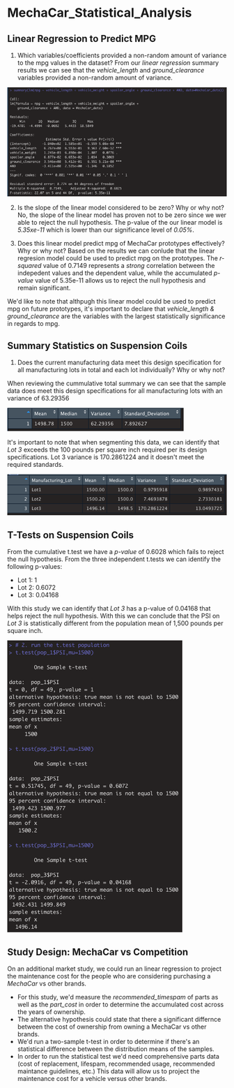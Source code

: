 # MechaCar_Statistical_Analysis

## Linear Regression to Predict MPG
1. Which variables/coefficients provided a non-random amount of variance to the mpg values in the dataset?
From our *linear regression* summary results we can see that the *vehicle_length* and *ground_clearance* variables provided a non-random amount of variance. 

![image](https://github.com/ejyongc/MechaCar_Statistical_Analysis/blob/main/Del%201%20-%20Linear%20Regresion.png)

2. Is the slope of the linear model considered to be zero? Why or why not?
No, the slope of the linear model has proven not to be zero since we wer able to reject the null hypothesis. The p-value of the our linear model is *5.35xe-11* which is lower than our significance level of *0.05%*.

3. Does this linear model predict mpg of MechaCar prototypes effectively? Why or why not?
Based on the results we can conlude that the linear regresion model could be used to predict mpg on the prototypes. The *r-squared* value of 0.7149 represents a *strong* correlation between the indepedent values and the dependent value, while the accumulated *p-value* value of 5.35e-11 allows us to reject the null hypothesis and remain significant. 

We'd like to note that althpugh this linear model could be used to predict mpg on future prototypes, it's important to declare that *vehicle_length & ground_clearance* are the variables with the largest statistically significance in regards to mpg. 

## Summary Statistics on Suspension Coils

1. Does the current manufacturing data meet this design specification for all manufacturing lots in total and each lot individually? Why or why not?

When reviewing the cummulative total summary we can see that the sample data does meet this design specifications for all manufacturing lots with an variance of 63.29356

![image](https://github.com/ejyongc/MechaCar_Statistical_Analysis/blob/main/Del%202%20-%20Suspension%20Table%20Total.png)

It's important to note that when segmenting this data, we can identify that *Lot 3* exceeds the 100 pounds per square inch required per its design specifications. Lot 3 variance is 170.2861224 and it doesn't meet the required standards. 

![image](https://github.com/ejyongc/MechaCar_Statistical_Analysis/blob/main/Del%202%20-%20Suspension%20Table%20by%20Lot.png)


## T-Tests on Suspension Coils
From the cumulative t.test we have a *p-value* of 0.6028 which fails to reject the null hypothesis. 
From the three independent t.tests we can identify the following p-values: 
- Lot 1: 1
- Lot 2: 0.6072
- Lot 3: 0.04168

With this study we can identify that *Lot 3* has a p-value of 0.04168 that helps reject the null hypothesis. With this we can conclude that the PSI on *Lot 3* is statistically different from the population mean of 1,500 pounds per square inch. 

![image](https://github.com/ejyongc/MechaCar_Statistical_Analysis/blob/main/Del%203%20-%20T.test%20Results.png)

## Study Design: MechaCar vs Competition
On an additional market study, we could run an linear regression to project the maintenance cost for the people who are considering purchasing a *MechaCar* vs other brands. 

* For this study, we'd measure the *recommended_timespam* of parts as well as the *part_cost* in order to determine the accumulated cost across the years of ownership. 
* The alternative hypothesis could state that there a significant differnce between the cost of ownership from owning a MechaCar vs other brands. 
* We'd run a two-sample t-test in order to determine if there's an statistical difference between the distribution means of the samples. 
* In order to run the statistical test we'd need comprehensive parts data (cost of replacement, lifespam, recommended usage, recommended maintance guidelines, etc.) This data will allow us to project the maintenance cost for a vehicle versus other brands. 
